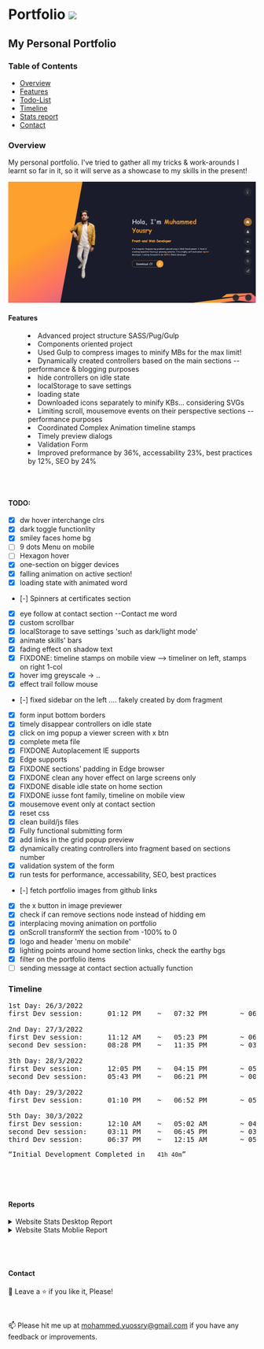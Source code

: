 # <a>Portfolio <img src="https://media.giphy.com/media/Ie3U6gTmbY4KTQtOPJ/giphy.gif" width="30px" style="max-width: 100%;"></a>

## My Personal Portfolio

### Table of Contents

- [Overview](#overview)
- [Features](#features)
- [Todo-List](#todo)
- [Timeline](#timeline)
- [Stats report](#reports)
- [Contact](#contact)

### Overview

My personal portfolio. I've tried to gather all my tricks & work-arounds I learnt so far in it, so it will serve as a showcase to my skills in the present!

![Preview page](preview.webp)

#### Features

<menu>
	<li>Advanced project structure SASS/Pug/Gulp</li>
	<li>Components oriented project</li>
	<li>Used Gulp to compress images to minify MBs for the max limit!</li>
	<li>Dynamically created controllers based on the main sections --performance & blogging purposes</li>
	<li>hide controllers on idle state</li>
	<li>localStorage to save settings</li>
	<li>loading state</li>
	<li>Downloaded icons separately to minify KBs... considering SVGs</li>
	<li>Limiting scroll, mousemove events on their perspective sections --performance purposes</li>
	<li>Coordinated Complex Animation timeline stamps</li>
	<li>Timely preview dialogs</li>
	<li>Validation Form</li>
	<li>Improved preformance by 36%, accessability 23%, best practices by 12%, SEO by 24%</li>
</menu>

<br>
<br>

#### TODO:

- [x] dw hover interchange clrs
- [x] dark toggle functionlity
- [x] smiley faces home bg
- [ ] 9 dots Menu on mobile
- [ ] Hexagon hover
- [x] one-section on bigger devices
- [x] falling animation on active section!
- [x] loading state with animated word
- [-] Spinners at certificates section
- [x] eye follow at contact section --Contact me word
- [x] custom scrollbar
- [x] localStorage to save settings 'such as dark/light mode'
- [x] animate skills' bars
- [x] fading effect on shadow text
- [x] FIXDONE: timeline stamps on mobile view --> timeliner on left, stamps on right 1-col
- [x] hover img greyscale -> ..
- [x] effect trail follow mouse
- [-] fixed sidebar on the left .... fakely created by dom fragment
- [x] form input bottom borders
- [x] timely disappear controllers on idle state
- [x] click on img popup a viewer screen with x btn
- [x] complete meta file
- [x] FIXDONE Autoplacement IE supports
- [x] Edge supports
- [x] FIXDONE sections' padding in Edge browser
- [x] FIXDONE clean any hover effect on large screens only
- [x] FIXDONE disable idle state on home section
- [x] FIXDONE iusse font family, timeline on mobile view
- [x] mousemove event only at contact section
- [x] reset css
- [x] clean build/js files
- [x] Fully functional submitting form
- [x] add links in the grid popup preview
- [x] dynamically creating controllers into fragment based on sections number
- [x] validation system of the form
- [x] run tests for performance, accessability, SEO, best practices
- [-] fetch portfolio images from github links
- [x] the x button in image previewer
- [x] check if can remove sections node instead of hidding em
- [x] interplacing moving animation on portfolio
- [x] onScroll transformY the section from -100% to 0
- [x] logo and header 'menu on mobile'
- [x] lighting points around home section links, check the earthy bgs
- [x] filter on the portfolio items
- [ ] sending message at contact section actually function

### Timeline

<pre>
1st Day: 26/3/2022
first Dev session:      01:12 PM    ~   07:32 PM        ~ 06h 20m

2nd Day: 27/3/2022
first Dev session:      11:12 AM    ~   05:23 PM        ~ 06h 11m
second Dev session:     08:28 PM    ~   11:35 PM        ~ 03h 07m

3th Day: 28/3/2022
first Dev session:      12:05 PM    ~   04:15 PM        ~ 05h 38m
second Dev session:     05:43 PM    ~   06:21 PM        ~ 00h 38m

4th Day: 29/3/2022
first Dev session:      01:10 PM    ~   06:52 PM        ~ 05h 42m

5th Day: 30/3/2022
first Dev session:      12:10 AM    ~   05:02 AM        ~ 04h 52m
second Dev session:     03:11 PM    ~   06:45 PM        ~ 03h 34m
third Dev session:      06:37 PM    ~   12:15 AM        ~ 05h 38m
</pre>

<pre><q>Initial Development Completed in   <code>41h 40m</code></q></pre>

<br>
<br>
<br>

#### Reports

<details>
    <summary>Website Stats Desktop Report</summary>
    <img src="./dist/assets/images/report.webp"/>
</details>

<details>
    <summary>Website Stats Moblie Report</summary>
    <img src="./dist/assets/images/mobile report.webp"/>
</details>
<br>
<br>
<br>

#### Contact

🤩 Leave a :star:&nbsp;if you like it, Please!

<br>

📫 Please hit me up at mohammed.yuossry@gmail.com if you have any feedback or improvements.
